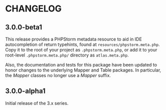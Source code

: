 # CHANGELOG

## 3.0.0-beta1

This release provides a PHPStorm metadata resource to aid in IDE autocompletion
of return typehints, found at `resources/phpstorm.meta.php`. Copy it to the root
of your project as `.phpstorm.meta.php`, or add it to your root-level
`.phpstorm.meta.php/` directory as `atlas.meta.php`.

Also, the documentation and tests for this package have been updated to honor
changes to the underlying Mapper and Table packages. In particular, the _Mapper_
classes no longer use a _Mapper_ suffix.

## 3.0.0-alpha1

Initial release of the 3.x series.
